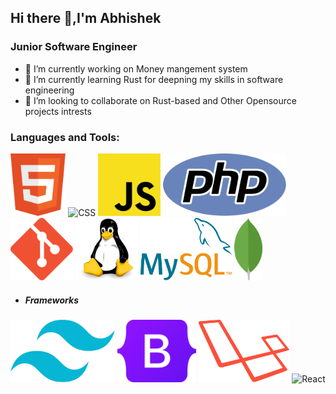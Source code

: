 ## Hi there 👋,I'm Abhishek

### Junior Software Engineer

- 🔭 I’m currently working on Money mangement system
- 🌱 I’m currently learning Rust for deepning my skills in software engineering
- 👯 I’m looking to collaborate on Rust-based and Other Opensource projects intrests 
### Languages and Tools:

<img alt="Html" src="./assets/html-icon.svg" height="100"> <img alt="CSS" src="./assets/css-icon.svg" height="100"> <img alt="JS" src="./assets/javascript-programming-language-icon.svg" height="100"> <img alt="PHP" src="./assets/php-programming-language-icon.svg" height="100"> <img alt="Git" src="./assets/git-icon.svg" height="100"> <img alt="Linux" src="./assets/Linux.svg" height="100"> <img alt="MySql" src="./assets/mysql-icon.svg" height="100"> <img alt="Mongodb" src="./assets/mongodb-icon.svg" height="100">

- ##### Frameworks
<img alt="Tailwindcss" src="./assets/tailwind-css-icon.svg" height="100"> <img alt="Bootstarp" src="./assets/bootstrap-5-logo-icon.svg" height="100"> <img alt="Laravel" src="./assets/laravel-icon.svg" height="100">
<img alt="React" src="./assets/react-icon.svg" height="100">

<!--
**Animati0n/Animati0n** is a ✨ _special_ ✨ repository because its `README.md` (this file) appears on your GitHub profile.

Here are some ideas to get you started:

- 🔭 I’m currently working on ...
- 🌱 I’m currently learning ...
- 👯 I’m looking to collaborate on ...
- 🤔 I’m looking for help with ...
- 💬 Ask me about ...
- 📫 How to reach me: ...
- 😄 Pronouns: ...
- ⚡ Fun fact: ...
-->
